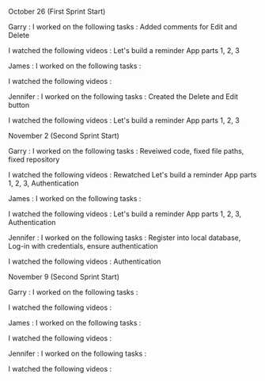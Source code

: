 October 26 (First Sprint Start)

Garry :
  I worked on the following tasks : Added comments for Edit and Delete

  I watched the following videos :  Let's build a reminder App parts 1, 2, 3 
  
James :
  I worked on the following tasks : 

  I watched the following videos : 
  
Jennifer : 
  I worked on the following tasks :  Created the Delete and Edit button

  I watched the following videos :  Let's build a reminder App parts 1, 2, 3 
  
November 2 (Second Sprint Start)

Garry :
  I worked on the following tasks : Reveiwed code, fixed file paths, fixed repository

  I watched the following videos : Rewatched Let's build a reminder App parts 1, 2, 3, Authentication 
  
James :
  I worked on the following tasks : 

  I watched the following videos : Let's build a reminder App parts 1, 2, 3, Authentication
  
Jennifer : 
  I worked on the following tasks : Register into local database, Log-in with credentials, ensure authentication 

  I watched the following videos : Authentication  
  
November 9 (Second Sprint Start)

Garry :
  I worked on the following tasks :

  I watched the following videos :

James :
  I worked on the following tasks : 

  I watched the following videos : 
  
Jennifer : 
  I worked on the following tasks :  

  I watched the following videos : 
  